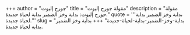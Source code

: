 +++
author = "جورج إليوت"
title = "مقولة جورج إليوت"
description = "مقولة جورج إليوت: بداية وخز الضمير بداية لحياة جديدة."
quote = '''بداية وخز الضمير بداية لحياة جديدة.'''
slug = "بداية-وخز-الضمير-بداية-لحياة-جديدة"
+++
بداية وخز الضمير بداية لحياة جديدة.
